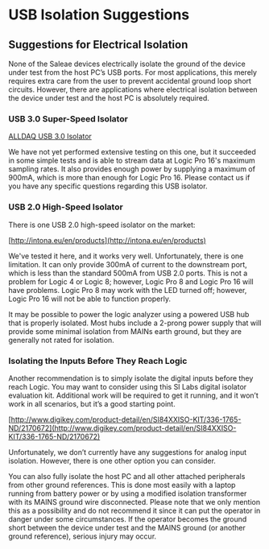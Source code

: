 # USB Isolation Suggestions

## Suggestions for Electrical Isolation

None of the Saleae devices electrically isolate the ground of the device under test from the host PC’s USB ports. For most applications, this merely requires extra care from the user to prevent accidental ground loop short circuits. However, there are applications where electrical isolation between the device under test and the host PC is absolutely required.

### USB 3.0 Super-Speed Isolator

[ALLDAQ USB 3.0 Isolator](https://shop.alldaq.com/Schnittstellen/USB-Isolatoren/ALLDAQ-ADQ-USB-3-0-ISO-PS::143382.html?MODsid=namr0694hdtonv1vhn9v4s0gb4)

We have not yet performed extensive testing on this one, but it succeeded in some simple tests and is able to stream data at Logic Pro 16's maximum sampling rates. It also provides enough power by supplying a maximum of 900mA, which is more than enough for Logic Pro 16. Please contact us if you have any specific questions regarding this USB isolator.

### USB 2.0 High-Speed Isolator

There is one USB 2.0 high-speed isolator on the market:

[http://intona.eu/en/products](http://intona.eu/en/products)

We've tested it here, and it works very well. Unfortunately, there is one limitation. It can only provide 300mA of current to the downstream port, which is less than the standard 500mA from USB 2.0 ports. This is not a problem for Logic 4 or Logic 8; however, Logic Pro 8 and Logic Pro 16 will have problems. Logic Pro 8 may work with the LED turned off; however, Logic Pro 16 will not be able to function properly.

It may be possible to power the logic analyzer using a powered USB hub that is properly isolated. Most hubs include a 2-prong power supply that will provide some minimal isolation from MAINs earth ground, but they are generally not rated for isolation.

### Isolating the Inputs Before They Reach Logic

Another recommendation is to simply isolate the digital inputs before they reach Logic. You may want to consider using this SI Labs digital isolator evaluation kit. Additional work will be required to get it running, and it won’t work in all scenarios, but it’s a good starting point.

[http://www.digikey.com/product-detail/en/SI84XXISO-KIT/336-1765-ND/2170672](http://www.digikey.com/product-detail/en/SI84XXISO-KIT/336-1765-ND/2170672)

Unfortunately, we don’t currently have any suggestions for analog input isolation. However, there is one other option you can consider.

You can also fully isolate the host PC and all other attached peripherals from other ground references. This is done most easily with a laptop running from battery power or by using a modified isolation transformer with its MAINS ground wire disconnected. Please note that we only mention this as a possibility and do not recommend it since it can put the operator in danger under some circumstances. If the operator becomes the ground short between the device under test and the MAINS ground \(or another ground reference\), serious injury may occur.

